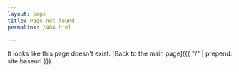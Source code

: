 ```yaml
---
layout: page
title: Page not found
permalink: /404.html

---
```


It looks like this page doesn't exist. [Back to the main page]({{ "/" | prepend: site.baseurl }}).
